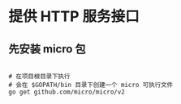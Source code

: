 # 提供 HTTP 服务接口

## 先安装 micro 包

```shell

# 在项目根目录下执行
# 会在 $GOPATH/bin 目录下创建一个 micro 可执行文件
go get github.com/micro/micro/v2

```